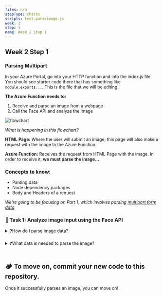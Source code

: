 ```yaml
---
files: n/a
stepType: checks
scripts: test.parseimage.js
week: 2
step: 1
name: Week 2 Step 1
---
```


## Week 2 Step 1
### [Parsing](https://oxylabs.io/blog/what-is-data-parser#:~:text=Data%20parsing%20is%20a%20method,be%20easily%20read%20and%20understood.) Multipart

In your Azure Portal, go into your HTTP function and into the index.js file. You should see starter code there that has something like `module.exports...`.
This is the file that we will be editing.

**The Azure Function needs to:**

1. Receive and parse an image from a webpage
2. Call the Face API and analyze the image 

![flowchart](https://user-images.githubusercontent.com/69332964/103604140-3e4ef400-4ede-11eb-8b0e-f3b6b3f203b7.png)

*What is happening in this flowchart?*

**HTML Page:** Where the user will submit an image; this page will also make a request with the image to the Azure Function.

**Azure Function:** Receives the request from HTML Page with the image. In order to receive it, **we must parse the image...**

### Concepts to know:
* Parsing data
* Node dependency packages
* Body and Headers of a request

*We're going to be focusing on Part 1, which involves parsing [multipart form data](https://stackoverflow.com/questions/4526273/what-does-enctype-multipart-form-data-mean).* 

### 📝 Task 1: Analyze image input using the Face API

<details>
<summary>❓How do I parse image data?</summary>
</br>
In any HTML `<form>` element that receives involves a file upload (which ours does), the data is encoded in the `multipart/form-data` method. 

The default http encoding method is `application/x-www-form-urlencoded`, which encodes text into name/value pairs and works for text inputs, but it is inefficient for files or binary inputs. 

`multipart/form-data` indicates that one or more files are being inputted. Parsing this type of data is a little more complicated than usual. To simplify the process, we're going to use an npm library called `parse-multipart`.  

<details>
<summary>❓How do I install  parse-multipart?</summary>
</br>
To import Node packages, we use the `require`  function:

```js
var multipart = require("parse-multipart");
```

This imports the `parse-multipart`  package into our code, and we can now call any function in the package using `multipart.Function()`. 

Your function should look like this:

```js
var multipart = require("parse-multipart");

module.exports = async function (context, req) {
    context.log('JavaScript HTTP trigger function processed a request.'); 
};
 
```

</details>
<br>

</details>
<br>

<details>
<summary>❓What data is needed to parse the image?</summary>
</br>
Go to https://www.npmjs.com/package/parse-multipart for documentation and context on what the package does.  Look specifically at the example in the "Usage" section and what they are doing, as we're going to do something similar.

Notice that `multipart.Parse(body, boundary)`  requires two parameters.  I've already gotten the boundary for you – just like the documentation example, our boundary is a string in the format `"----WebKitFormBoundary(random characters here)"`.

In the `multipart.Parse()` call, you need to figure out what the body parameter should be.

Hint: It should be the request body. Think about the example Azure function. How did we access that?

```js

//here's your boundary:
var boundary = multipart.getBoundary(req.headers['content-type']);
  
// TODO: assign the body variable the correct value
var body = '<WHAT GOES HERE?>'

// parse the body
var parts = multipart.Parse(body, boundary);
```
</details>
<br>

## 🏕️ To move on, commit your new code to this repository.
Once it successfully parses an image, you can move on!

